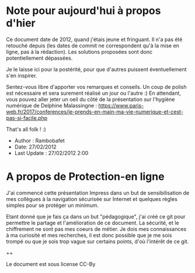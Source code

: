 # Note pour aujourd'hui à propos d'hier
Ce document date de 2012, quand j'étais jeune et fringuant. Il n'a pas été retouché depuis (les dates de commit ne correspondent qu'à la mise en ligne, pas à la rédaction). Les solutions proposées sont donc potentiellement dépassées.

Je le laisse ici pour la postérité, pour que d'autres puissent éventuellement s'en inspirer.

Sentez-vous libre d'apporter vos remarques et conseils. Un coup de polish est nécessaire et sera surement réalisé un jour ou l'autre :)
En attendant, vous pouvez aller jeter un oeil du côté de la présentation sur l'hygiène numérique de Delphine Malassingne : https://www.paris-web.fr/2017/conferences/je-prends-en-main-ma-vie-numerique-et-cest-pas-si-facile.php


That's all folk ! :)


- Author : Rambobafet
- Date: 27/02/2012
- Last Update : 27/02/2012 2:00

# A propos de Protection-en ligne
J'ai commencé cette présentation Impress dans un but de sensibilisation de mes collègues à la navigation sécurisée sur Internet et quelques règles simples pour se protéger un minimum.

Etant donné que je fais ça dans un but "pédagogique", j'ai créé ce git pour permettre le partage et l'amélioration de ce document.
La sécurité, et le chiffrement ne sont pas mes coeurs de métier. Je dois mes connaissances à ma curiosité et mes recherches,
il est donc possible que je me sois trompé ou que je sois trop vague sur certains points, d'où l'intérêt de ce git.

++

Le document est sous license CC-By
